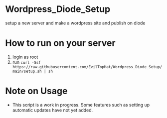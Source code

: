# Wordpress_Diode_Setup
setup a new server and make a wordpress site and publish on diode

# How to run on your server
1. login as root
2. run `curl -Ssf https://raw.githubusercontent.com/EvilTopHat/Wordpress_Diode_Setup/main/setup.sh | sh`

# Note on Usage
* This script is a work in progress. Some features such as setting up automatic updates have not yet added. 
